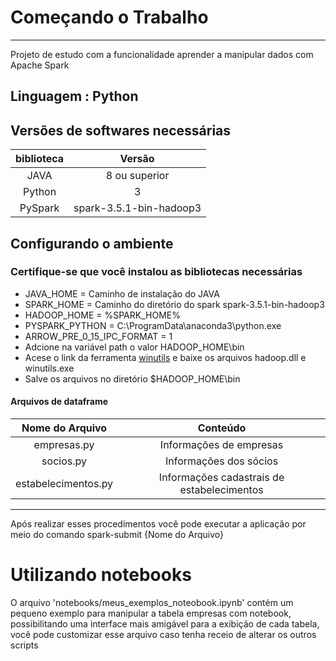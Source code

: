 # Começando o Trabalho

---

Projeto de estudo com a funcionalidade aprender a manipular dados com Apache Spark

## Linguagem : Python

## Versões de softwares necessárias

|**biblioteca**|**Versão**|
|:--:|:--:|
|JAVA|8 ou superior|
|Python| 3|
|PySpark|spark-3.5.1-bin-hadoop3|

## Configurando o ambiente

### Certifique-se que você instalou as bibliotecas necessárias

- JAVA_HOME = Caminho de instalação do JAVA
- SPARK_HOME  = Caminho do diretório do spark spark-3.5.1-bin-hadoop3
- HADOOP_HOME = %SPARK_HOME%
- PYSPARK_PYTHON = C:\ProgramData\anaconda3\python.exe
- ARROW_PRE_0_15_IPC_FORMAT = 1
- Adcione na variável path o valor HADOOP_HOME\bin
- Acese o link da ferramenta  [winutils](https://github.com/steveloughran/winutils/tree/master/hadoop-3.0.0/bin) e baixe os arquivos hadoop.dll e winutils.exe
- Salve os arquivos no diretório $HADOOP_HOME\bin

#### Arquivos de dataframe

|**Nome do Arquivo**|**Conteúdo**|
|:--:|:--:|
|empresas.py|Informações de empresas|
|socios.py|Informações dos sócios|
|estabelecimentos.py|Informações cadastrais de estabelecimentos|

---

Após realizar esses procedimentos você pode executar a aplicação por meio do comando spark-submit {Nome do Arquivo}


# Utilizando notebooks

O arquivo 'notebooks/meus_exemplos_noteobook.ipynb' contém um pequeno exemplo para manipular a tabela empresas com notebook, possibilitando uma interface mais amigável para a exibição de cada tabela, você pode customizar esse arquivo caso tenha receio de alterar os outros scripts